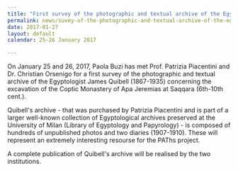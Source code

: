 ```yaml
---
title: "First survey of the photographic and textual archive of the Egyptologist James Quibell (Milan)"
permalink: news/suvey-of-the-photographic-and-textual-archive-of-the-egyptologist-james-quibell
date: 2017-01-27
layout: default
calendar: 25-26 January 2017

---
```


<p>On January 25 and 26, 2017, Paola Buzi has met Prof. Patrizia Piacentini and Dr. Christian Orsenigo for a first survey of the photographic and textual archive of the Egyptologist James Quibell (1867-1935) concerning the excavation of the Coptic Monastery of Apa Jeremias at Saqqara (6th-10th cent.).</p>
<p>Quibell's archive - that was purchased by Patrizia Piacentini and is part of a larger well-known collection of Egyptological archives preserved at the University of Milan (Library of Egyptology and Papyrology) - is composed of hundreds of unpublished photos and two diaries (1907-1910). These will represent an extremely interesting resourse for the PAThs project.</p>
<p>A complete publication of Quibell's archive will be realised by the two institutions.</p>
